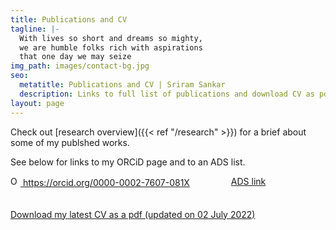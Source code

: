 ```yaml
---
title: Publications and CV
tagline: |-
  With lives so short and dreams so mighty,
  we are humble folks rich with aspirations
  that one day we may seize
img_path: images/contact-bg.jpg
seo:
  metatitle: Publications and CV | Sriram Sankar
  description: Links to full list of publications and download CV as pdf 
layout: page
---
```


Check out [research overview]({{< ref "/research" >}}) for a brief about some of my publshed works. 

See below for links to my ORCiD page and to an ADS list. 

<div style="padding-bottom:20px;">
<div style="width: 70%; float:left">
<a href=" https://orcid.org/0000-0002-7607-081X ">
<img alt="ORCID logo" src="https://info.orcid.org/wp-content/uploads/2019/11/orcid_16x16.png" width="16" height="16" />
  https://orcid.org/0000-0002-7607-081X 
</a>
</div>
<div style="width: 30%; float:right">
<a href="https://ui.adsabs.harvard.edu/search/q=docs(29fedbfddfa601303a88e5815bb403a0)&sort=date%20desc%2C%20bibcode%20desc&p_=0"> ADS link 
</a>
</div>
<div style="clear: both;"></div>
</div>


[Download my latest CV as a pdf (updated on 02 July 2022)]("/ssankar_jul2022_cv.pdf")